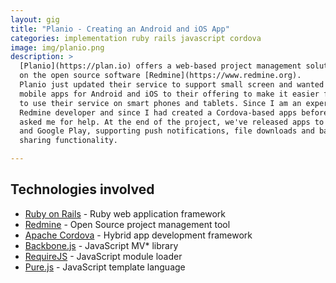```yaml
---
layout: gig
title: "Planio - Creating an Android and iOS App"
categories: implementation ruby rails javascript cordova
image: img/planio.png
description: >
  [Planio](https://plan.io) offers a web-based project management solution based
  on the open source software [Redmine](https://www.redmine.org).
  Planio just updated their service to support small screen and wanted to add
  mobile apps for Android and iOS to their offering to make it easier for users
  to use their service on smart phones and tablets. Since I am an experienced
  Redmine developer and since I had created a Cordova-based apps before, they
  asked me for help. At the end of the project, we've released apps to iTunes
  and Google Play, supporting push notifications, file downloads and basic
  sharing functionality.

---
```


Technologies involved
---------------------

* [Ruby on Rails](https://www.rubyonrails.org) - Ruby web application framework
* [Redmine](https://www.redmine.org/) - Open Source project management tool
* [Apache Cordova](https://cordova.apache.org/) - Hybrid app development
  framework
* [Backbone.js](http://backbonejs.org/) - JavaScript MV\* library
* [RequireJS](https://requirejs.org/) - JavaScript module loader
* [Pure.js](https://beebole.com/pure/) - JavaScript template language
